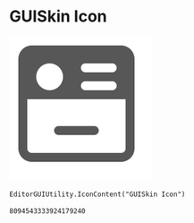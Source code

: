 # GUISkin Icon
![](/img/GUISkin%20Icon.png)

``` CSharp
EditorGUIUtility.IconContent("GUISkin Icon")
```
```
8094543333924179240
```
